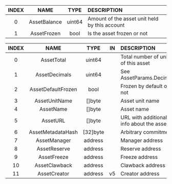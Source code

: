 | INDEX |     NAME     |  TYPE  | DESCRIPTION                                   |
|:-----:|:------------:|:------:|:----------------------------------------------|
|   0   | AssetBalance | uint64 | Amount of the asset unit held by this account |
|   1   | AssetFrozen  |  bool  | Is the asset frozen or not                    |

| INDEX |        NAME        |   TYPE   | IN | DESCRIPTION                              |
|:-----:|:------------------:|:--------:|:--:|:-----------------------------------------|
|   0   |     AssetTotal     |  uint64  |    | Total number of units of this asset      |
|   1   |   AssetDecimals    |  uint64  |    | See AssetParams.Decimals                 |
|   2   | AssetDefaultFrozen |   bool   |    | Frozen by default or not                 |
|   3   |   AssetUnitName    |  []byte  |    | Asset unit name                          |
|   4   |     AssetName      |  []byte  |    | Asset name                               |
|   5   |      AssetURL      |  []byte  |    | URL with additional info about the asset |
|   6   | AssetMetadataHash  | [32]byte |    | Arbitrary commitment                     |
|   7   |    AssetManager    | address  |    | Manager address                          |
|   8   |    AssetReserve    | address  |    | Reserve address                          |
|   9   |    AssetFreeze     | address  |    | Freeze address                           |
|  10   |   AssetClawback    | address  |    | Clawback address                         |
|  11   |    AssetCreator    | address  | v5 | Creator address                          |